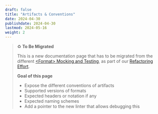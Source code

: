 ```yaml
---
draft: false
title: "Artifacts & Conventions"
date: 2024-04-30
publishdate: 2024-04-30
lastmod: 2024-05-16
weight: 2
---
```


> ♻️ **To Be Migrated**
>
> This is a new documentation page that has to be migrated from the different [&lt;Format&gt; Mocking and Testing](/documentation/archive/using/openapi), as part of our [Refactoring Effort](https://github.com/microcks/microcks.io/issues/81).
> 
> **Goal of this page**
> * Expose the different conventions of artifacts
> * Supported versions of formats
> * Expected headers or notation if any
> * Expected naming schemes
> * Add a pointer to the new linter that allows debugging this